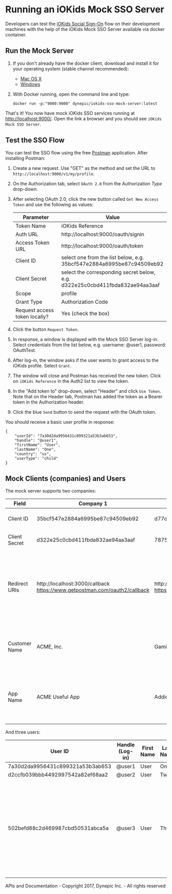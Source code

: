 # Running an iOKids Mock SSO Server

Developers can test the [iOKids Social Sign-On](iOKids-SSO.md) flow on their development machines with the help of the 
iOKids Mock SSO Server available via docker container.

## Run the Mock Server

1. If you don't already have the docker client, download and install it for your operating system (stable channel recommended):

    * [Mac OS X](https://docs.docker.com/docker-for-mac/install/)
    * [Windows](https://docs.docker.com/docker-for-windows/install/)
    
2. With Docker running, open the command line and type:

    `docker run -p:"9000:9000" dynepic/iokids-sso-mock-server:latest`

That's it! You now have mock iOKids SSO services running at [http://localhost:9000/](http://localhost:9000/). Open the link 
a browser and you should see `iOKids Mock SSO Server`.

## Test the SSO Flow

You can test the SSO flow using the free [Postman](https://www.getpostman.com/) application. After installing Postman:

1. Create a new request. Use "GET" as the method and set the URL to `http://localhost:9000/v1/my/profile`.
2. On the Authorization tab, select `OAuth 2.0` from the Authorization *Type* drop-down.
3. After selecting OAuth 2.0, click the new button called `Get New Access Token` and use the following as values:

    | Parameter | Value |
    | --------- | ----- |
    | Token Name | iOKids Reference |
    | Auth URL | http://localhost:9000/oauth/signin |
    | Access Token URL | http://localhost:9000/oauth/token |
    | Client ID | select one from the list below, e.g.<br/>35bcf547e2884a6995be87c94509eb92 |
    | Client Secret | select the corresponding secret below, e.g.<br/>d322e25c0cbd411fbda832ae94aa3aaf |
    | Scope | profile |
    | Grant Type | Authorization Code |
    | Request access token locally? | Yes (check the box) |
    
4. Click the button `Request Token`. 
5. In response, a window is displayed with the Mock SSO Server log-in. Select credentials from the list below, 
e.g. username: @user1, password: OAuthTest.
6. After log-in, the window asks if the user wants to grant access to the iOKids profile. Select `Grant`. 
7. The window will close and Postman has received the new token. Click on `iOKids Reference` in the Auth2 list to view
the token.
8. In the "Add token to" drop-down, select "Header" and click `Use Token`. Note that on the Header tab, Postman has added
the token as a Bearer token in the Authorization header.
9. Click the blue `Send` button to send the request with the OAuth token.

You should receive a basic user profile in response:
```
{
    "userId": "7a30d2da9956431c899321a53b3ab653",
    "handle": "@user1",
    "firstName": "User",
    "lastName": "One",
    "country": "us",
    "userType": "child"
}
```

## Mock Clients (companies) and Users

<a name="user-data"></a>The mock server supports two companies:

| Field | Company 1 | Company 2 | Notes |
| ----- | --------- | --------- | ----- |
| Client ID | 35bcf547e2884a6995be87c94509eb92 | d77d83fee0f84cd3a18137ad4c6a23de | Used in the OAuth configuration |
| Client Secret | d322e25c0cbd411fbda832ae94aa3aaf | 787558e2188240548f6d5d8a306180bd | Used in the OAuth configuration |
| Redirect URIs | http://localhost:3000/callback<br /> https://www.getpostman.com/oauth2/callback | http://localhost:3000/callback<br /> https://www.getpostman.com/oauth2/callback | Use the localhost address in your OAuth configuration. <br />Postman value required for local Postman testing |
| Customer Name | ACME, Inc. | Gamification, Inc. | The name of the company appears on the log-in and permission screens |
| App Name | ACME Useful App | Addictive Games | The name of the application appears on the log-in and permission screens |

And three users:

| User ID | Handle (Log-in) | First Name | Last Name | Password | Notes |
| ------- | --------------- | ---------- | --------- | -------- | ----- |
| 7a30d2da9956431c899321a53b3ab653 | @user1 | User | One | OAuthTest | |
| d2ccfb039bbb4492997542a82ef68aa2 | @user2 | User | Two | OAuthTest | |
| 502befd88c2d469987cbd50531abca5a | @user3 | User | Three | OAuthTest | This user can authenticate but never has permissions to use the profile service. The service always returns a 4011 error. See the [Profile API](Profile.md). |

APIs and Documentation - Copyright 2017, Dynepic Inc. - All rights reserved
